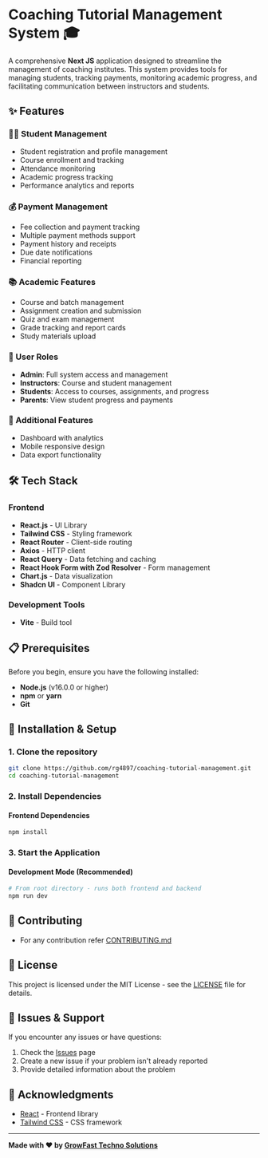 # Coaching Tutorial Management System 🎓

A comprehensive **Next JS** application designed to streamline the management of coaching institutes. This system provides tools for managing students, tracking payments, monitoring academic progress, and facilitating communication between instructors and students.


## ✨ Features

### 👨‍🎓 Student Management
- Student registration and profile management
- Course enrollment and tracking
- Attendance monitoring
- Academic progress tracking
- Performance analytics and reports

### 💰 Payment Management
- Fee collection and payment tracking
- Multiple payment methods support
- Payment history and receipts
- Due date notifications
- Financial reporting

### 📚 Academic Features
- Course and batch management
- Assignment creation and submission
- Quiz and exam management
- Grade tracking and report cards
- Study materials upload

### 👥 User Roles
- **Admin**: Full system access and management
- **Instructors**: Course and student management
- **Students**: Access to courses, assignments, and progress
- **Parents**: View student progress and payments

### 🔧 Additional Features
- Dashboard with analytics
- Mobile responsive design
- Data export functionality

## 🛠️ Tech Stack

### Frontend
- **React.js** - UI Library
- **Tailwind CSS** - Styling framework
- **React Router** - Client-side routing
- **Axios** - HTTP client
- **React Query** - Data fetching and caching
- **React Hook Form with Zod Resolver** - Form management
- **Chart.js** - Data visualization
- **Shadcn UI** - Component Library

<!-- ### Backend
- **Node.js** - Runtime environment
- **Express.js** - Web framework
- **MongoDB** - NoSQL database
- **Mongoose** - MongoDB ODM
- **JWT** - Authentication
- **Bcrypt.js** - Password hashing
- **Nodemailer** - Email service
- **Express Validator** - Input validation
- **Multer** - File upload handling -->

### Development Tools
- **Vite** - Build tool
<!-- - **Nodemon** - Development server -->
<!-- - **ESLint** - Code linting
- **Prettier** - Code formatting
- **Concurrently** - Run multiple commands -->

## 📋 Prerequisites

Before you begin, ensure you have the following installed:
- **Node.js** (v16.0.0 or higher)
- **npm** or **yarn**
- **Git**
<!-- - **MongoDB** (v4.4 or higher) -->

## 🚀 Installation & Setup

### 1. Clone the repository
```bash
git clone https://github.com/rg4897/coaching-tutorial-management.git
cd coaching-tutorial-management
```

### 2. Install Dependencies

<!-- #### Backend Dependencies
```bash
cd server
npm install
``` -->

#### Frontend Dependencies
<!-- cd ../client -->
```bash
npm install
```

<!-- ### 3. Environment Variables

#### Backend (.env in server folder)
```env
# Server Configuration
NODE_ENV=development
PORT=5000

# Database
MONGO_URI=mongodb://localhost:27017/coaching_management
DB_NAME=coaching_management

```

#### Frontend (.env in client folder)
```env
VITE_API_URL=http://localhost:5000/api
VITE_APP_NAME=Coaching Management System
``` -->

<!-- ### 4. Database Setup

Make sure MongoDB is running on your system. The application will create the necessary collections automatically. -->

### 3. Start the Application

#### Development Mode (Recommended)
```bash
# From root directory - runs both frontend and backend
npm run dev
```

<!-- #### Or run separately:

**Backend:**
```bash
cd server
npm start
```

**Frontend:**
```bash
cd client
npm run dev
``` -->

<!-- ### 4. Access the Application
- Frontend: http://localhost:5173 -->
<!-- - Backend API: http://localhost:5000 -->
<!-- - API Documentation: http://localhost:5000/api-docs  -->

<!-- ## 📁 Project Structure

```
coaching-tutorial-management/
├── client/                     # React frontend
│   ├── public/
│   ├── src/
│   │   ├── components/         # Reusable components
│   │   ├── pages/             # Page components
│   │   ├── hooks/             # Custom hooks
│   │   ├── services/          # API services
│   │   ├── utils/             # Utility functions
│   │   ├── context/           # React context
│   │   └── assets/            # Static assets
│   ├── package.json
│   └── vite.config.js
├── server/                     # Node.js backend
│   ├── controllers/           # Route controllers
│   ├── models/               # Mongoose models
│   ├── routes/               # API routes
│   ├── middleware/           # Custom middleware
│   ├── utils/                # Utility functions
│   ├── config/               # Configuration files
│   └── package.json
├── README.md
└── package.json
``` -->

<!-- ## 🔐 Default Login Credentials

### Admin Account
- **Email:** admin@coaching.com
- **Password:** admin123

### Demo Instructor
- **Email:** instructor@coaching.com
- **Password:** instructor123

### Demo Student
- **Email:** student@coaching.com
- **Password:** student123

> **Note:** Please change these credentials in production! -->

<!-- ## 📚 API Endpoints

### Authentication
- `POST /api/auth/login` - User login
- `POST /api/auth/register` - User registration
- `GET /api/auth/me` - Get current user
- `POST /api/auth/logout` - User logout

### Students
- `GET /api/students` - Get all students
- `GET /api/students/:id` - Get student by ID
- `POST /api/students` - Create new student
- `PUT /api/students/:id` - Update student
- `DELETE /api/students/:id` - Delete student

### Payments
- `GET /api/payments` - Get all payments
- `POST /api/payments` - Create payment record
- `GET /api/payments/student/:id` - Get payments by student

### Courses
- `GET /api/courses` - Get all courses
- `POST /api/courses` - Create new course
- `PUT /api/courses/:id` - Update course
- `DELETE /api/courses/:id` - Delete course -->

## 🤝 Contributing

- For any contribution refer [CONTRIBUTING.md](CONTRIBUTING.md) 

## 📄 License

This project is licensed under the MIT License - see the [LICENSE](LICENSE) file for details.

## 🐛 Issues & Support

If you encounter any issues or have questions:
1. Check the [Issues](https://github.com/rg4897/Coaching-app-lite/issues) page
2. Create a new issue if your problem isn't already reported
3. Provide detailed information about the problem

## 🙏 Acknowledgments

- [React](https://reactjs.org/) - Frontend library
- [Tailwind CSS](https://tailwindcss.com/) - CSS framework
<!-- - [Express.js](https://expressjs.com/) - Backend framework
- [MongoDB](https://www.mongodb.com/) - Database
- [Node.js](https://nodejs.org/) - Runtime environment -->

<!-- ## 📸 Screenshots

### Dashboard
![Dashboard](screenshots/dashboard.png)

### Student Management
![Student Management](screenshots/students.png)

### Payment Tracking
![Payment Tracking](screenshots/payments.png) -->

---

**Made with ❤️ by [GrowFast Techno Solutions](https://github.com/GrowFast-Techno-Solutions)**
